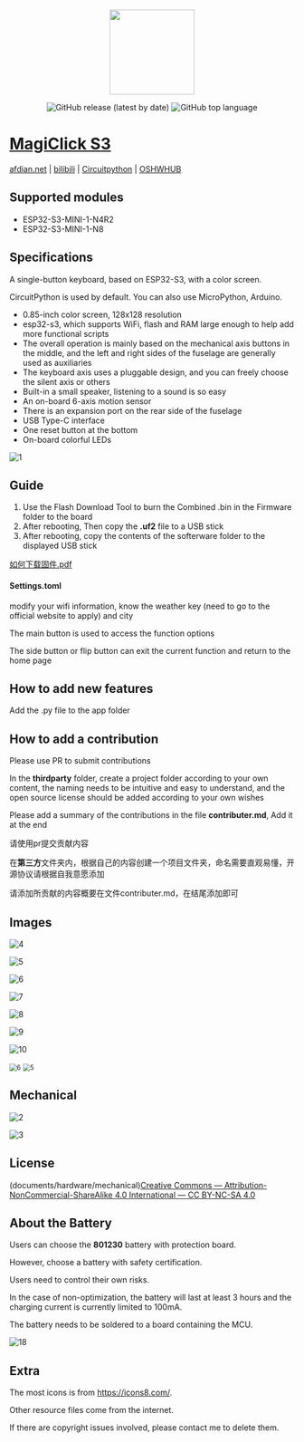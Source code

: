 
<p align="center">
    <br>
    <img src="https://avatars.githubusercontent.com/u/117961102" width="150"/>
    <br>
</p>
<p align="center">   
    <img alt="GitHub release (latest by date)" src="https://img.shields.io/github/v/release/MakerM0/MagiClick-esp32s3">
    <img alt="GitHub top language" src="https://img.shields.io/github/languages/top/MakerM0/MagiClick-esp32s3">  
</p>


# [MagiClick S3](https://oshwhub.com/kakaka/lao-ban-jian-yi-wei-ke-bian-chen)
[afdian.net](https://afdian.net/a/modular)     |     [bilibili](https://space.bilibili.com/204526879)    |    [Circuitpython](https://circuitpython.org/board/magiclick_s3/)     |    [OSHWHUB](https://oshwhub.com/kakaka/lao-ban-jian-yi-wei-ke-bian-chen)



## Supported modules

- ESP32-S3-MINI-1-N4R2
- ESP32-S3-MINI-1-N8



## Specifications

A single-button keyboard, based on ESP32-S3, with a color screen.

CircuitPython is used by default. You can also use MicroPython, Arduino.

- 0.85-inch color screen, 128x128 resolution
-  esp32-s3, which supports WiFi, flash and RAM large enough to help add more functional scripts
- The overall operation is mainly based on the mechanical axis buttons in the middle, and the left and right sides of the fuselage are generally used as auxiliaries
- The keyboard axis uses a pluggable design, and you can freely choose the silent axis or others
- Built-in a small speaker, listening to a sound is so easy
- An on-board 6-axis motion sensor
- There is an expansion port on the rear side of the fuselage
- USB Type-C interface
- One reset button at the bottom
- On-board colorful LEDs

![1](documents/images/1.jpg)



## Guide

1. Use the Flash Download Tool to burn the Combined .bin in the Firmware folder to the board
2. After rebooting, Then copy the **.uf2** file to a USB stick
3. After rebooting, copy the contents of the softerware folder to the displayed USB stick

 [如何下载固件.pdf](documents/如何下载固件.pdf) 


#### Settings.toml 

modify your wifi information, know the weather key (need to go to the official website to apply) and city

The main button is used to access the function options

The side button or flip button can exit the current function and return to the home page





## How to add new features

Add the .py file to the app folder



## How to add a contribution

Please use PR to submit contributions

In the **thirdparty** folder, create a project folder according to your own content, the naming needs to be intuitive and easy to understand, and the open source license should be added according to your own wishes

Please add a summary of the contributions in the file **contributer.md**, Add it at the end

请使用pr提交贡献内容

在**第三方**文件夹内，根据自己的内容创建一个项目文件夹，命名需要直观易懂，开源协议请根据自我意愿添加

请添加所贡献的内容概要在文件contributer.md，在结尾添加即可



## Images

![4](documents/images/11.jpg)

![5](documents/images/15.jpg)

![6](documents/images/12.jpg)

![7](documents/images/13.jpg)

![8](documents/images/14.jpg)

![9](documents/images/16.jpg)

![10](documents/images/17.jpg)

<img src="extention/MLX90640/images/6.jpg" alt="6" style="zoom: 80%;" />

<img src="extention/MLX90640/images/5.jpg" alt="5" style="zoom:80%;" />



## Mechanical

![2](documents/images/2.gif)

![3](documents/images/3.gif)

## License

(documents/hardware/mechanical)[Creative Commons — Attribution-NonCommercial-ShareAlike 4.0 International — CC BY-NC-SA 4.0](https://creativecommons.org/licenses/by-nc-sa/4.0/)



## About the Battery

Users can choose the **801230** battery with protection board.

However, choose a battery with safety certification.

Users need to control their own risks.

In the case of non-optimization, the battery will last at least 3 hours and the charging current is currently limited to 100mA.

The battery needs to be soldered to a board containing the MCU.

![18](documents/images/18.png)







## Extra

The most icons is from https://icons8.com/.

Other resource files come from the internet. 

If there are copyright issues involved, please contact me to delete them.
